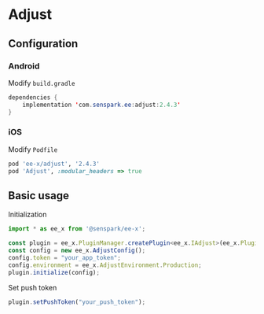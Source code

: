 # Adjust
## Configuration
### Android
Modify `build.gradle`
```java
dependencies {
    implementation 'com.senspark.ee:adjust:2.4.3'
}
```

### iOS
Modify `Podfile`
```ruby
pod 'ee-x/adjust', '2.4.3'
pod 'Adjust', :modular_headers => true
```

## Basic usage
Initialization
```ts
import * as ee_x from '@senspark/ee-x';

const plugin = ee_x.PluginManager.createPlugin<ee_x.IAdjust>(ee_x.Plugin.Adjust);
const config = new ee_x.AdjustConfig();
config.token = "your_app_token";
config.environment = ee_x.AdjustEnvironment.Production;
plugin.initialize(config);
```

Set push token
```ts
plugin.setPushToken("your_push_token");
```